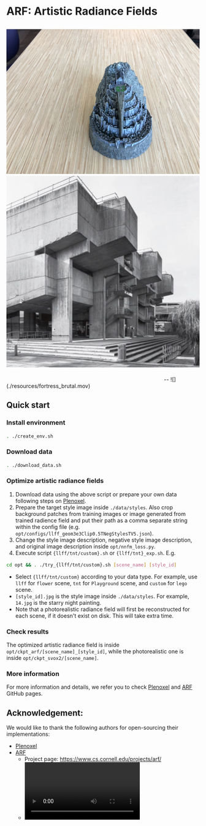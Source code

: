 # ARF: Artistic Radiance Fields
<!-- ![](./resources/fortress_brutal.mp4) -->
![img](resources/fortress.png)
![img](resources/brutal.jpg)
--
<img source="resources/fortress.jpg" width="40%">
<img source="resources/brutal.jpg" width="40%">
--
![](./resources/fortress_brutal.mov)


## Quick start

### Install environment
```bash
. ./create_env.sh
```
### Download data
```bash
. ./download_data.sh
```
### Optimize artistic radiance fields
1. Download data using the above script or prepare your own data following steps on [Plenoxel](https://github.com/sxyu/svox2).
2. Prepare the target style image inside ```./data/styles```. Also crop background patches from training images or image generated from trained radience field and put their path as a comma separate string within the config file (e.g. ```opt/configs/llff_geom3e3Clip0.5TNegStylesTV5.json```). 
3. Change the style image description, negative style image description, and original image description inside ```opt/nnfm_loss.py```.
4. Execute script ```{llff/tnt/custom}.sh``` or ```{llff/tnt}_exp.sh```. E.g.
```bash
cd opt && . ./try_{llff/tnt/custom}.sh [scene_name] [style_id]
```
* Select ```{llff/tnt/custom}``` according to your data type. For example, use ```llff``` for ```flower``` scene, ```tnt``` for ```Playground``` scene, and ```custom``` for ```lego``` scene. 
* ```[style_id].jpg``` is the style image inside ```./data/styles```. For example, ```14.jpg``` is the starry night painting.
* Note that a photorealistic radiance field will first be reconstructed for each scene, if it doesn't exist on disk. This will take extra time.

### Check results
The optimized artistic radiance field is inside ```opt/ckpt_arf/[scene_name]_[style_id]```, while the photorealistic one is inside ```opt/ckpt_svox2/[scene_name]```.

### More information
For more information and details, we refer you to check [Plenoxel](https://github.com/sxyu/svox2) and [ARF](https://github.com/Kai-46/ARF-svox2) GitHub pages.

## Acknowledgement:
We would like to thank the following authors for open-sourcing their implementations:
* [Plenoxel](https://github.com/sxyu/svox2)
* [ARF](https://github.com/Kai-46/ARF-svox2) 
  * Project page: <https://www.cs.cornell.edu/projects/arf/>
  * ![](./resources/ARF.mov)
